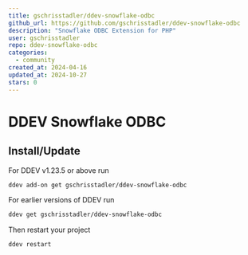 ```yaml
---
title: gschrisstadler/ddev-snowflake-odbc
github_url: https://github.com/gschrisstadler/ddev-snowflake-odbc
description: "Snowflake ODBC Extension for PHP"
user: gschrisstadler
repo: ddev-snowflake-odbc
categories:
  - community
created_at: 2024-04-16
updated_at: 2024-10-27
stars: 0
---
```


# DDEV Snowflake ODBC

## Install/Update

For DDEV v1.23.5 or above run

```bash
ddev add-on get gschrisstadler/ddev-snowflake-odbc
```

For earlier versions of DDEV run

```bash
ddev get gschrisstadler/ddev-snowflake-odbc
```

Then restart your project

```bash
ddev restart
```

